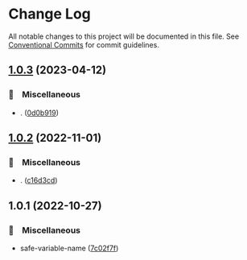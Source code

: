 # Change Log

All notable changes to this project will be documented in this file.
See [Conventional Commits](https://conventionalcommits.org) for commit guidelines.

## [1.0.3](https://github.com/bluelovers/ws-string/compare/safe-variable-name@1.0.2...safe-variable-name@1.0.3) (2023-04-12)



### 🔖　Miscellaneous

* . ([0d0b919](https://github.com/bluelovers/ws-string/commit/0d0b9196399b184f6431a3718bae6bfaf41164fd))



## [1.0.2](https://github.com/bluelovers/ws-string/compare/safe-variable-name@1.0.1...safe-variable-name@1.0.2) (2022-11-01)



### 🔖　Miscellaneous

* . ([c16d3cd](https://github.com/bluelovers/ws-string/commit/c16d3cd54f8a49287f41805546dca27f709f009d))



## 1.0.1 (2022-10-27)



### 🔖　Miscellaneous

* safe-variable-name ([7c02f7f](https://github.com/bluelovers/ws-string/commit/7c02f7f9a68e98189bea2eab254c0fb9cac4b3e2))
